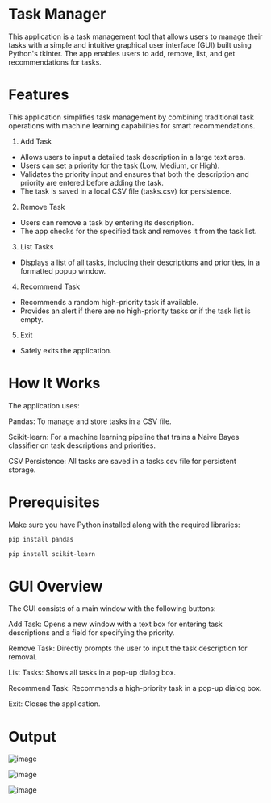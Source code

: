 # Task Manager 

This application is a task management tool that allows users to manage their tasks with a simple and intuitive graphical user interface (GUI) built using Python's tkinter. The app enables users to add, remove, list, and get recommendations for tasks.

# Features

This application simplifies task management by combining traditional task operations with machine learning capabilities for smart recommendations.

1. Add Task
- Allows users to input a detailed task description in a large text area.
- Users can set a priority for the task (Low, Medium, or High).
- Validates the priority input and ensures that both the description and priority are entered before adding the task.
- The task is saved in a local CSV file (tasks.csv) for persistence.
2. Remove Task
- Users can remove a task by entering its description.
- The app checks for the specified task and removes it from the task list.
3. List Tasks
- Displays a list of all tasks, including their descriptions and priorities, in a formatted popup window.
4. Recommend Task
- Recommends a random high-priority task if available.
- Provides an alert if there are no high-priority tasks or if the task list is empty.
5. Exit
- Safely exits the application.

# How It Works

The application uses:

Pandas: To manage and store tasks in a CSV file.

Scikit-learn: For a machine learning pipeline that trains a Naive Bayes classifier on task descriptions and priorities.

CSV Persistence: All tasks are saved in a tasks.csv file for persistent storage.

# Prerequisites

Make sure you have Python installed along with the required libraries:
```bash
pip install pandas 

pip install scikit-learn

```

# GUI Overview
The GUI consists of a main window with the following buttons:

Add Task: Opens a new window with a text box for entering task descriptions and a field for specifying the priority.

Remove Task: Directly prompts the user to input the task description for removal.

List Tasks: Shows all tasks in a pop-up dialog box.

Recommend Task: Recommends a high-priority task in a pop-up dialog box.

Exit: Closes the application.

# Output 

![image](https://github.com/user-attachments/assets/47b4664e-97c4-4a06-8505-60cf5b5de38b)

![image](https://github.com/user-attachments/assets/123905e4-bf78-4e7b-b49e-3cb4226eee14)

![image](https://github.com/user-attachments/assets/33aab7ce-0be3-44db-a768-ecd7bafad065)

